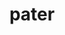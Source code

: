 ---
title: pater
meaning: father
ch: six
pos: nounthird
genitive: patris
abbgender: m.
abbgender2: masc.
gender: masculine
declension: third
derivative: paternalistic, patrimony
---